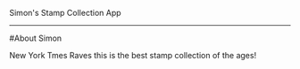 Simon's Stamp Collection App
___

#About Simon

New York Tmes Raves this is the best stamp collection of the ages!